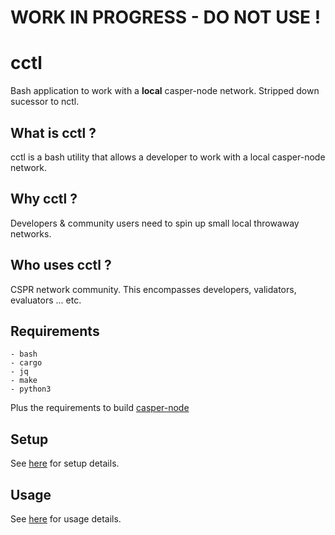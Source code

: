 WORK IN PROGRESS - DO NOT USE !
===============

cctl
===============

Bash application to work with a **local** casper-node network.  Stripped down sucessor to nctl.

What is cctl ?
--------------------------------------

cctl is a bash utility that allows a developer to work with a local casper-node network.

Why cctl ?
--------------------------------------

Developers & community users need to spin up small local throwaway networks.  

Who uses cctl ?
--------------------------------------

CSPR network community.  This encompasses developers, validators, evaluators ... etc.

Requirements
--------------------------------------

    - bash
    - cargo
    - jq
    - make
    - python3

Plus the requirements to build [casper-node](https://github.com/CasperLabs/casper-node#pre-requisites-for-building)

Setup
--------------------------------------

See [here](docs/setup.md) for setup details.

Usage
--------------------------------------

See [here](docs/usage.md) for usage details.
